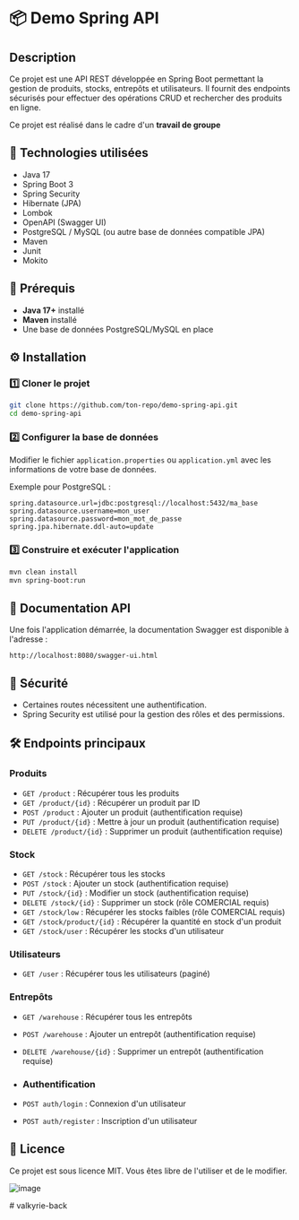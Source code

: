 # 📦 Demo Spring API

## Description
Ce projet est une API REST développée en Spring Boot permettant la gestion de produits, stocks, entrepôts et utilisateurs. Il fournit des endpoints sécurisés pour effectuer des opérations CRUD et rechercher des produits en ligne.

Ce projet est réalisé dans le cadre d'un **travail de groupe** 

## 🚀 Technologies utilisées
- Java 17
- Spring Boot 3
- Spring Security
- Hibernate (JPA)
- Lombok
- OpenAPI (Swagger UI)
- PostgreSQL / MySQL (ou autre base de données compatible JPA)
- Maven
- Junit
- Mokito

## 📌 Prérequis
- **Java 17+** installé
- **Maven** installé
- Une base de données PostgreSQL/MySQL en place

## ⚙️ Installation
### 1️⃣ Cloner le projet
```sh
git clone https://github.com/ton-repo/demo-spring-api.git
cd demo-spring-api
```
### 2️⃣ Configurer la base de données
Modifier le fichier `application.properties` ou `application.yml` avec les informations de votre base de données.

Exemple pour PostgreSQL :
```properties
spring.datasource.url=jdbc:postgresql://localhost:5432/ma_base
spring.datasource.username=mon_user
spring.datasource.password=mon_mot_de_passe
spring.jpa.hibernate.ddl-auto=update
```

### 3️⃣ Construire et exécuter l'application
```sh
mvn clean install
mvn spring-boot:run
```

## 📡 Documentation API
Une fois l'application démarrée, la documentation Swagger est disponible à l'adresse :
```
http://localhost:8080/swagger-ui.html
```

## 🔑 Sécurité
- Certaines routes nécessitent une authentification.
- Spring Security est utilisé pour la gestion des rôles et des permissions.

## 🛠 Endpoints principaux
### Produits
- `GET /product` : Récupérer tous les produits
- `GET /product/{id}` : Récupérer un produit par ID
- `POST /product` : Ajouter un produit (authentification requise)
- `PUT /product/{id}` : Mettre à jour un produit (authentification requise)
- `DELETE /product/{id}` : Supprimer un produit (authentification requise)

### Stock
- `GET /stock` : Récupérer tous les stocks
- `POST /stock` : Ajouter un stock (authentification requise)
- `PUT /stock/{id}` : Modifier un stock (authentification requise)
- `DELETE /stock/{id}` : Supprimer un stock (rôle COMERCIAL requis)
- `GET /stock/low` : Récupérer les stocks faibles (rôle COMERCIAL requis)
- `GET /stock/product/{id}` : Récupérer la quantité en stock d'un produit
- `GET /stock/user` : Récupérer les stocks d'un utilisateur

### Utilisateurs
- `GET /user` : Récupérer tous les utilisateurs (paginé)

### Entrepôts
- `GET /warehouse` : Récupérer tous les entrepôts
- `POST /warehouse` : Ajouter un entrepôt (authentification requise)
- `DELETE /warehouse/{id}` : Supprimer un entrepôt (authentification requise)

- ### Authentification
- `POST auth/login` : Connexion d'un utilisateur
- `POST auth/register` : Inscription d'un utilisateur


## 📄 Licence
Ce projet est sous licence MIT. Vous êtes libre de l'utiliser et de le modifier.

![image](https://github.com/user-attachments/assets/4980761d-8c31-40e3-81a6-6f00841e141c)


#   v a l k y r i e - b a c k  
 
